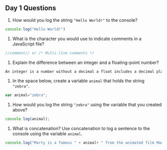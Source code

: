 ## Day 1 Questions

1. How would you log the string `"Hello World!"` to the console?

```JavaScript
console.log("Hello World!")
```

1. What is the character you would use to indicate comments in a JavaScript file?

```JavaScript
//comment// or /* Multi-line comments */
```
1. Explain the difference between an integer and a floating-point number?

```JavaScript
An integer is a number without a decimal a float includes a decimal place.
```

1. In the space below, create a variable `animal` that holds the string `"zebra"`.

```JavaScript
var animal="zebra";
```

1. How would you log the string `"zebra"` using the variable that you created above?

```JavaScript
console.log(animal);
```

1. What is concatenation? Use concatenation to log a sentence to the console using the variable `animal`.

```JavaScript
console.log("Marty is a famous " + animal+ " from the animated film Madagascar.");
```

